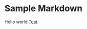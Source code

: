 # Sample Markdown

<!-- contents-begin-md -->

Hello world [Test][test3].

<!-- contents-end-md -->

<!-- references-begin-md -->

[test3]: http://example.com/

<!-- references-end-md -->
